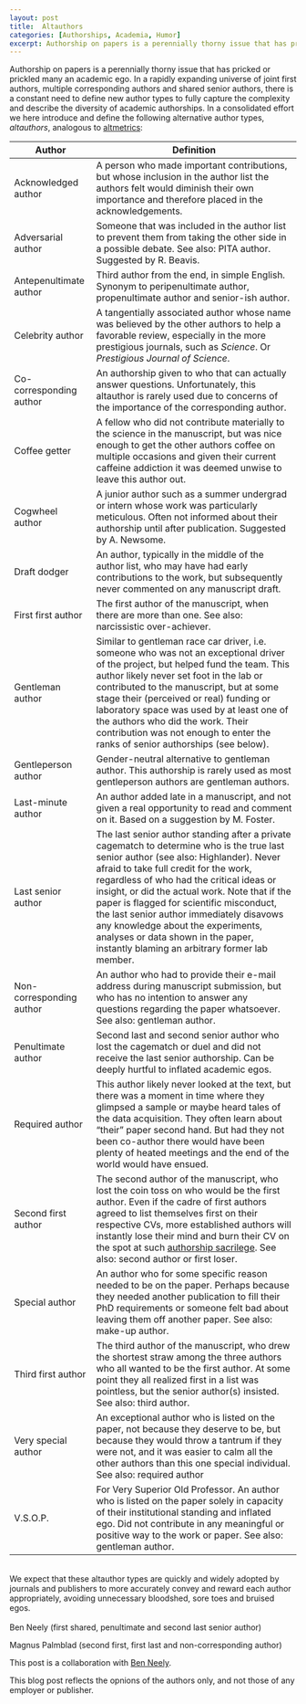 ```yaml
---
layout: post
title:  Altauthors
categories: [Authorships, Academia, Humor]
excerpt: Authorship on papers is a perennially thorny issue that has pricked or prickled many an academic ego. In a rapidly expanding universe of joint first authors, multiple corresponding authors and shared senior authors, there is a constant need to define new author types to fully capture the complexity and describe the diversity of academic authorships. In a consolidated effort we here introduce and define the following alternative author types, altauthors, analogous to altmetrics.
---
```

Authorship on papers is a perennially thorny issue that has pricked or prickled many an academic ego. In a rapidly expanding universe of joint first authors, multiple corresponding authors and shared senior authors, there is a constant need to define new author types to fully capture the complexity and describe the diversity of academic authorships. In a consolidated effort we here introduce and define the following alternative author types, *altauthors*, analogous to [altmetrics](https://www.altmetric.com/):

|Author|Definition|
|---|---|
|Acknowledged author|A person who made important contributions, but whose inclusion in the author list the authors felt would diminish their own importance and therefore placed in the acknowledgements.|
|Adversarial author|Someone that was included in the author list to prevent them from taking the other side in a possible debate. See also: PITA author. Suggested by R. Beavis.|
|Antepenultimate author|Third author from the end, in simple English. Synonym to peripenultimate author, propenultimate author and senior-ish author.|
|Celebrity author|A tangentially associated author whose name was believed by the other authors to help a favorable review, especially in the more prestigious journals, such as *Science*. Or *Prestigious Journal of Science*.|
|Co-corresponding author|An authorship given to who that can actually answer questions. Unfortunately, this altauthor is rarely used due to concerns of the importance of the corresponding author.|
|Coffee getter|A fellow who did not contribute materially to the science in the manuscript, but was nice enough to get the other authors coffee on multiple occasions and given their current caffeine addiction it was deemed unwise to leave this author out.|
|Cogwheel author|A junior author such as a summer undergrad or intern whose work was particularly meticulous. Often not informed about their authorship until after publication. Suggested by A. Newsome.|
|Draft dodger|An author, typically in the middle of the author list, who may have had early contributions to the work, but subsequently never commented on any manuscript draft.|
|First first author|The first author of the manuscript, when there are more than one. See also: narcissistic over-achiever.|
|Gentleman author|Similar to gentleman race car driver, i.e. someone who was not an exceptional driver of the project, but helped fund the team. This author likely never set foot in the lab or contributed to the manuscript, but at some stage their (perceived or real) funding or laboratory space was used by at least one of the authors who did the work. Their contribution was not enough to enter the ranks of senior authorships (see below).|
|Gentleperson author|Gender-neutral alternative to gentleman author. This authorship is rarely used as most gentleperson authors are gentleman authors.|
|Last-minute author|An author added late in a manuscript, and not given a real opportunity to read and comment on it. Based on a suggestion by M. Foster.|
|Last senior author|The last senior author standing after a private cagematch to determine who is the true last senior author (see also: Highlander). Never afraid to take full credit for the work, regardless of who had the critical ideas or insight, or did the actual work. Note that if the paper is flagged for scientific misconduct, the last senior author immediately disavows any knowledge about the experiments, analyses or data shown in the paper, instantly blaming an arbitrary former lab member.|
|Non-corresponding author|An author who had to provide their e-mail address during manuscript submission, but who has no intention to answer any questions regarding the paper whatsoever. See also: gentleman author.|
|Penultimate author|Second last and second senior author who lost the cagematch or duel and did not receive the last senior authorship. Can be deeply hurtful to inflated academic egos.|
|Required author|This author likely never looked at the text, but there was a moment in time where they glimpsed a sample or maybe heard tales of the data acquisition. They often learn about “their” paper second hand. But had they not been co-author there would have been plenty of heated meetings and the end of the world would have ensued.|
|Second first author|The second author of the manuscript, who lost the coin toss on who would be the first author. Even if the cadre of first authors agreed to list themselves first on their respective CVs, more established authors will instantly lose their mind and burn their CV on the spot at such [authorship sacrilege](https://twitter.com/JSheltzer/status/1492941666134675465). See also: second author or first loser.|
|Special author|An author who for some specific reason needed to be on the paper. Perhaps because they needed another publication to fill their PhD requirements or someone felt bad about leaving them off another paper. See also: make-up author.|
|Third first author|The third author of the manuscript, who drew the shortest straw among the three authors who all wanted to be the first author. At some point they all realized first in a list was pointless, but the senior author(s) insisted. See also: third author.|
|Very special author|An exceptional author who is listed on the paper, not because they deserve to be, but because they would throw a tantrum if they were not, and it was easier to calm all the other authors than this one special individual. See also: required author|
|V.S.O.P.|For Very Superior Old Professor. An author who is listed on the paper solely in capacity of their institutional standing and inflated ego. Did not contribute in any meaningful or positive way to the work or paper. See also: gentleman author.|

&nbsp;  
We expect that these altauthor types are quickly and widely adopted by journals and publishers to more accurately convey and reward each author appropriately, avoiding unnecessary bloodshed, sore toes and bruised egos.
&nbsp;  
&nbsp;  
Ben Neely (first shared, penultimate and second last senior author)

Magnus Palmblad (second first, first last and non-corresponding author)
&nbsp;
&nbsp;

This post is a collaboration with [Ben Neely](https://neely.github.io/).
&nbsp;
&nbsp;

This blog post reflects the opnions of the authors only, and not those of any employer or publisher.
&nbsp;  
&nbsp;  
&nbsp; 
